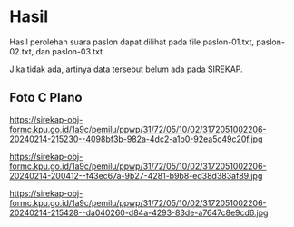# Hasil

Hasil perolehan suara paslon dapat dilihat pada file paslon-01.txt, paslon-02.txt, dan paslon-03.txt.

Jika tidak ada, artinya data tersebut belum ada pada SIREKAP.

## Foto C Plano

https://sirekap-obj-formc.kpu.go.id/1a9c/pemilu/ppwp/31/72/05/10/02/3172051002206-20240214-215230--4098bf3b-982a-4dc2-a1b0-92ea5c49c20f.jpg

https://sirekap-obj-formc.kpu.go.id/1a9c/pemilu/ppwp/31/72/05/10/02/3172051002206-20240214-200412--f43ec67a-9b27-4281-b9b8-ed38d383af89.jpg

https://sirekap-obj-formc.kpu.go.id/1a9c/pemilu/ppwp/31/72/05/10/02/3172051002206-20240214-215428--da040260-d84a-4293-83de-a7647c8e9cd6.jpg
